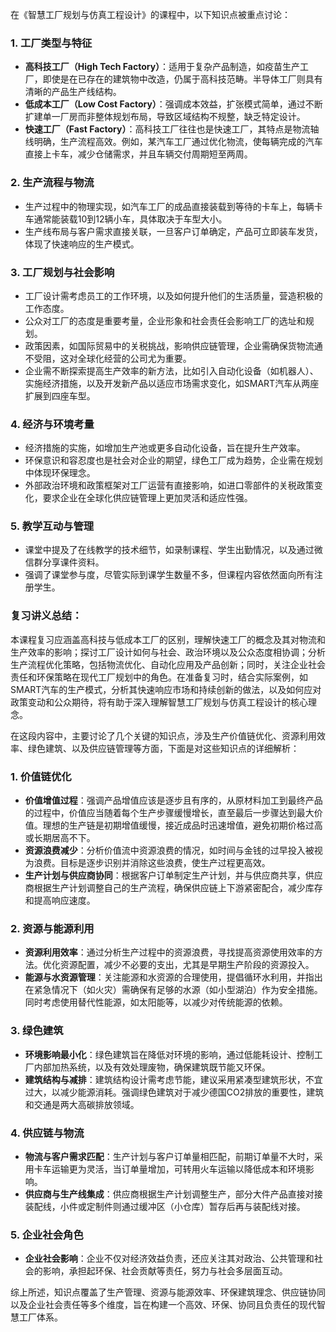 在《智慧工厂规划与仿真工程设计》的课程中，以下知识点被重点讨论：

### 1. 工厂类型与特征

- **高科技工厂（High Tech Factory）**：适用于复杂产品制造，如疫苗生产工厂，即使是在已存在的建筑物中改造，仍属于高科技范畴。半导体工厂则具有清晰的产品生产线结构。
- **低成本工厂（Low Cost Factory）**：强调成本效益，扩张模式简单，通过不断扩建单一厂房而非整体规划布局，导致区域结构不规整，缺乏特定设计。
- **快速工厂（Fast Factory）**：高科技工厂往往也是快速工厂，其特点是物流轴线明确，生产流程高效。例如，某汽车工厂通过优化物流，使每辆完成的汽车直接上卡车，减少仓储需求，并且车辆交付周期短至两周。

### 2. 生产流程与物流

- 生产过程中的物理实现，如汽车工厂的成品直接装载到等待的卡车上，每辆卡车通常能装载10到12辆小车，具体取决于车型大小。
- 生产线布局与客户需求直接关联，一旦客户订单确定，产品可立即装车发货，体现了快速响应的生产模式。

### 3. 工厂规划与社会影响

- 工厂设计需考虑员工的工作环境，以及如何提升他们的生活质量，营造积极的工作态度。
- 公众对工厂的态度是重要考量，企业形象和社会责任会影响工厂的选址和规划。
- 政策因素，如国际贸易中的关税挑战，影响供应链管理，企业需确保货物流通不受阻，这对全球化经营的公司尤为重要。
- 企业需不断探索提高生产效率的新方法，比如引入自动化设备（如机器人）、实施经济措施，以及开发新产品以适应市场需求变化，如SMART汽车从两座扩展到四座车型。

### 4. 经济与环境考量

- 经济措施的实施，如增加生产池或更多自动化设备，旨在提升生产效率。
- 环保意识和容忍度也是社会对企业的期望，绿色工厂成为趋势，企业需在规划中体现环保理念。
- 外部政治环境和政策框架对工厂运营有直接影响，如进口零部件的关税政策变化，要求企业在全球化供应链管理上更加灵活和适应性强。

### 5. 教学互动与管理

- 课堂中提及了在线教学的技术细节，如录制课程、学生出勤情况，以及通过微信群分享课件资料。
- 强调了课堂参与度，尽管实际到课学生数量不多，但课程内容依然面向所有注册学生。

### 复习讲义总结：

本课程复习应涵盖高科技与低成本工厂的区别，理解快速工厂的概念及其对物流和生产效率的影响；探讨工厂设计如何与社会、政治环境以及公众态度相协调；分析生产流程优化策略，包括物流优化、自动化应用及产品创新；同时，关注企业社会责任和环保策略在现代工厂规划中的角色。在准备复习时，结合实际案例，如SMART汽车的生产模式，分析其快速响应市场和持续创新的做法，以及如何应对政策变动和公众期待，将有助于深入理解智慧工厂规划与仿真工程设计的核心理念。

在这段内容中，主要讨论了几个关键的知识点，涉及生产价值链优化、资源利用效率、绿色建筑、以及供应链管理等方面，下面是对这些知识点的详细解析：

### 1. 价值链优化

- **价值增值过程**：强调产品增值应该是逐步且有序的，从原材料加工到最终产品的过程中，价值应当随着每个生产步骤缓慢增长，直至最后一步骤达到最大价值。理想的生产链是初期增值缓慢，接近成品时迅速增值，避免初期价格过高或长期居高不下。
- **资源浪费减少**：分析价值流中资源浪费的情况，如时间与金钱的过早投入被视为浪费。目标是逐步识别并消除这些浪费，使生产过程更高效。
- **生产计划与供应商协同**：根据客户订单制定生产计划，并与供应商共享，供应商根据生产计划调整自己的生产流程，确保供应链上下游紧密配合，减少库存和提高响应速度。

### 2. 资源与能源利用

- **资源利用效率**：通过分析生产过程中的资源浪费，寻找提高资源使用效率的方法。优化资源配置，减少不必要的支出，尤其是早期生产阶段的资源投入。
- **能源与水资源管理**：关注能源和水资源的合理使用，提倡循环水利用，并指出在紧急情况下（如火灾）需确保有足够的水源（如小型湖泊）作为安全措施。同时考虑使用替代性能源，如太阳能等，以减少对传统能源的依赖。

### 3. 绿色建筑

- **环境影响最小化**：绿色建筑旨在降低对环境的影响，通过低能耗设计、控制工厂内部加热系统，以及有效处理废物，确保建筑既节能又环保。
- **建筑结构与减排**：建筑结构设计需考虑节能，建议采用紧凑型建筑形状，不宜过大，以减少能源消耗。强调绿色建筑对于减少德国CO2排放的重要性，建筑和交通是两大高碳排放领域。

### 4. 供应链与物流

- **物流与客户需求匹配**：生产计划与客户订单量相匹配，前期订单量不大时，采用卡车运输更为灵活，当订单量增加，可转用火车运输以降低成本和环境影响。
- **供应商与生产线集成**：供应商根据生产计划调整生产，部分大件产品直接对接装配线，小件或定制件则通过缓冲区（小仓库）暂存后再与装配线对接。

### 5. 企业社会角色

- **企业社会影响**：企业不仅对经济效益负责，还应关注其对政治、公共管理和社会的影响，承担起环保、社会贡献等责任，努力与社会多层面互动。

综上所述，知识点覆盖了生产管理、资源与能源效率、环保建筑理念、供应链协同以及企业社会责任等多个维度，旨在构建一个高效、环保、协同且负责任的现代智慧工厂体系。
